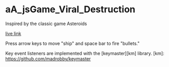 # aA_jsGame_Viral_Destruction
Inspired by the classic game Asteroids

[live link][live]

[live]: http://lilianchen1.github.io/aA_jsGame_Viral_Destruction/index.html

Press arrow keys to move "ship" and space bar to fire "bullets."

Key event listeners are implemented with the [keymaster][km] library.
[km]: https://github.com/madrobby/keymaster

